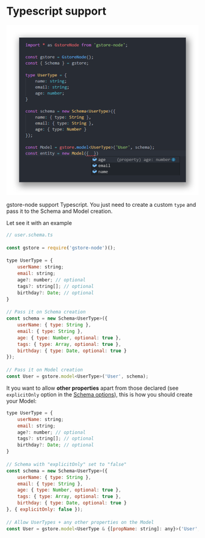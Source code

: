 # Typescript support

![](/assets/typescript-gstore.png)



gstore-node support Typescript. You just need to create a custom `type` and pass it to the Schema and Model creation.

Let see it with an example

```js
// user.schema.ts

const gstore = require('gstore-node')();

type UserType = {
    userName: string;
    email: string;
    age?: number; // optional
    tags?: string[]; // optional
    birthday?: Date; // optional
}

// Pass it on Schema creation
const schema = new Schema<UserType>({
    userName: { type: String },
    email: { type: String },
    age: { type: Number, optional: true },
    tags: { type: Array, optional: true },
    birthday: { type: Date, optional: true }
});

// Pass it on Model creation
const User = gstore.model<UserType>('User', schema);
```

It you want to allow **other properties** apart from those declared \(see `explicitOnly` option in the [Schema options](/schema/schema-options.md)\), this is how you should create your Model:

```js
type UserType = {
    userName: string;
    email: string;
    age?: number; // optional
    tags?: string[]; // optional
    birthday?: Date; // optional
}

// Schema with "explicitOnly" set to "false"
const schema = new Schema<UserType>({
    userName: { type: String },
    email: { type: String },
    age: { type: Number, optional: true },
    tags: { type: Array, optional: true },
    birthday: { type: Date, optional: true }
}, { explicitOnly: false });

// Allow UserTypes + any other properties on the Model
const User = gstore.model<UserType & {[propName: string]: any}>('User', schema);
```



